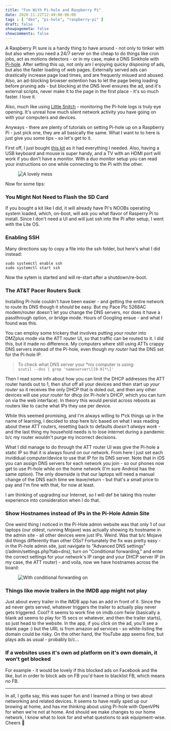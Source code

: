```yaml
---
title: "Fun With Pi-hole and Raspberry Pi"
date: 2020-11-22T12:49:00-06:00
tags : [ "dev", "pi-hole", "raspberry-pi" ]
draft: false
showpagemeta: false
showcomments: false
---
```


A Raspberry Pi sure is a handy thing to have around - not only to tinker with but also when you need a 24/7 server on the cheap to do things like cron jobs, act as motions detectors - or in my case, make a DNS Sinkhole with [Pi-hole](https://pi-hole.net/). After setting this up, not only am I enjoying quicky disposing of ads, but also the faster loading of web pages. Externally served ads can drastically increase page load times, and are frequenly misued and abused. Also, an ad-blocking browser extention has to let the page being loading before pruning ads - but blocking at the DNS level ensures the ad, and it's external scripts, never make it to the page in the first place - it's so much faster. I love it. 

Also, much like using [Little Snitch](https://obdev.at/products/littlesnitch/index.html) - monitoring the Pi-hole logs is truly eye opening. It's unreal how much silent network activity you have going on with your computers and devices.

Anyways - there are plenty of tutorials on setting Pi-hole up on a Raspberry Pi - just pick one, they are all basically the same. What I want to to here is just give you some tips - so let's get to it.

First off, I just bought [this kit](https://www.amazon.com/gp/product/B07V9P2ZSB/ref=ppx_yo_dt_b_asin_title_o00_s00?ie=UTF8&th=1) as it had everything I needed. Also, having a USB keyboard and mouse is super handy, and a TV with an HDMI port will work if you don't have a monitor. With a duo monitor setup you can read your instructions on one while connecting to the Pi with the other. 

<figure class="">
  <picture>
    <source data-srcset="/img/pi-setup.webp" type="image/webp">
    <img data-src="/img/pi-setup.jpeg" alt="A lovely mess" class="lazyload">
  </picture>
</figure>

Now for some tips:

### You Might Not Need to Flash the SD Card ###
If you bought a kit like I did, it will already have Pi's NOOBs operating system loaded, which, on-boot, will ask you what flavor of Rasperry Pi to install. Since I don't need a UI and will just ssh into the Pi after setup, I went with the Lite OS. 

### Enabling SSH ###
Many directions say to copy a file into the ssh folder, but here's what I did instead:

```
sudo systemctl enable ssh
sudo systemctl start ssh
```
Now the sytem is started and will re-start after a shutdown/re-boot.

### The AT&T Pacer Routers Suck ###
Installing Pi-hole couldn't have been easier - and getting the entire network to route its DNS though it _should_ be easy. But my Pace Plc 5268AC modem/router doesn't let you change the DNS servers, nor does it have a passthrough option, or bridge mode. Hours of Googling ensue - and what I found was this.

You can employ some trickery that involves putting _your router_ into DMZplus mode via the ATT router UI, so that traffic can be routed to it. I did this, but it made no difference. My computers where still using ATTs crappy DNS servers instead of the Pi-hole, even though _my router_ had the DNS set for the Pi-hole IP.  

> To check what DNS server your *nix computer is using:<br>
 `scutil --dns | grep 'nameserver\[[0-9]*\]'`

Then I read some info about how you can limit the DHCP addresses the ATT router hands out to 1, then shut off all your devices and then start up _your router_ so it receives the only DHCP that is doled out, and then any other devices will use _your router_ for dhcp (or Pi-hole's DHCP, which you can turn on via the web interface). In theory this would persist across reboots as routers like to cache what IPs they use per device.

While this seemed promising, and I'm always willing to f*ck things up in the name of learning, I decided to stop here b/c based on what I was reading about these ATT routers, resetting back to defaults _doesn't always work_ - and the last thing my household needs is to lose internet during a pandemic b/c my router wouldn't purge my incorrect decisions. 

What I did manage to do through the ATT router UI was give the Pi-hole a static IP so that it is always found on our network. From here I just set each invididual computer/device to use that IP for its DNS server. Note that in iOS you can assign DNS servers for each network you join - so our phones now get to use Pi-hole while on the home network (I'm sure Android has the same option). The only downside is that our laptops will need a manual change of the DNS each time we leave/return - but that's a small price to pay and I'm fine with that, for now at least. 

I am thinking of upgrading our Internet, so I will def be taking this router experience into consideration when I do that.

### Show Hostnames instead of IPs in the Pi-Hole Admin Site ###
One weird thing I noticed in the Pi-Hole admin website was that only 1 of our laptops (our oldest, running Mojave) was actually showing its hostname in the admin site - all other devices were just IPs. Weird. Was that b/c Mojave did things differently than other OSs? Fortunately the fix was pretty easy - in the Pi-hole admin site, just navigate to "Advanced DNS settings" (/admin/settings.php?tab=dns), turn on "Conditional forwarding," and enter the correct settings for your network's IP range and your DHCP server IP (in my case, the ATT router) - and voila, now we have hostnames across the board:

<figure class="">
  <picture>
    <source data-srcset="/img/with-conditional-forwarding.webp" type="image/webp">
    <img data-src="/img/with-conditional-forwarding.png" alt="With conditional forwarding on" class="lazyload">
  </picture>
</figure>

### Things like movie trailers in the IMDB app might not play ###
Just about every trailer in the IMDB app has an add in front of it. Since the ad never gets served, whatever triggers the trailer to actually play never gets triggered. Cool? It seems to work fine on imdb.com fwiw (basically a blank ad seems to play for 15 secs or whatever, and then the trailer starts), so just head to the website. In the app, if you click on the ad, you'll see a blank page :) but the URL is from amazon ad services - so white-listing the domain could be risky. On the other hand, the YouTube app seems fine, but plays ads as usual - probably b/c...

### If a websites uses it's own ad platform on it's own domain, it won't get blocked ###
For example - it would be lovely if this blocked ads on Facebook and the like, but in order to block ads on FB you'd have to blacklist FB, which means no FB. 

<hr/>

In all, I gotta say, this was super fun and I learned a thing or two about networking and related devices. It seems to have really sped up our browing at home, and has me thinking about using Pi-hole with OpenVPN for when we're not at home. And should we make changes to our home network, I know what to look for and what questions to ask equipment-wise. Cheers 🍺